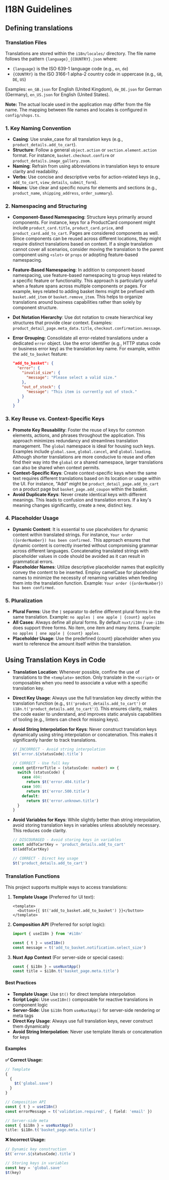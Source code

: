 # I18N Guidelines

## Defining translations

### Translation Files

Translations are stored within the `i18n/locales/` directory. The file name follows the pattern `{language}_{COUNTRY}.json` where:

- `{language}` is the ISO 639-1 language code (e.g., `en`, `de`)
- `{COUNTRY}` is the ISO 3166-1 alpha-2 country code in uppercase (e.g., `GB`, `DE`, `US`)

Examples: `en_GB.json` for English (United Kingdom), `de_DE.json` for German (Germany), `en_US.json` for English (United States).

**Note:** The actual locale used in the application may differ from the file name. The mapping between file names and locales is configured in `config/shops.ts`.

### 1. Key Naming Convention

- **Casing**: Use snake_case for all translation keys (e.g., `product_details.add_to_cart`).
- **Structure**: Follow a general `object.action` or `section.element.action` format. For instance, `basket.checkout.confirm` or `product_details.image_gallery.zoom`.
- **Naming**: Refrain from using abbreviations in translation keys to ensure clarity and readability.
- **Verbs**: Use concise and descriptive verbs for action-related keys (e.g., `add_to_cart`, `view_details`, `submit_form`).
- **Nouns**: Use clear and specific nouns for elements and sections (e.g., `product_name`, `shipping_address`, `order_summary`).

### 2. Namespacing and Structuring

- **Component-Based Namespacing**: Structure keys primarily around components. For instance, keys for a ProductCard component might include `product_card.title`, `product_card.price`, and `product_card.add_to_cart`. Pages are considered components as well. Since components can be reused across different locations, they might require distinct translations based on context. If a single translation cannot cover all scenarios, consider moving the translation to the parent component using `<slot>` or `props` or adopting feature-based namespacing.
- **Feature-Based Namespacing**: In addition to component-based namespacing, use feature-based namespacing to group keys related to a specific feature or functionality. This approach is particularly useful when a feature spans across multiple components or pages. For example, keys related to adding basket items might be prefixed with `basket.add_item` or `basket.remove_item`. This helps to organize translations around business capabilities rather than solely by component structure.
- **Dot Notation Hierarchy**: Use dot notation to create hierarchical key structures that provide clear context. Examples: `product_detail_page.meta_data.title`, `checkout.confirmation.message`.
- **Error Grouping**: Consolidate all error-related translations under a dedicated `error` object. Use the error identifier (e.g., HTTP status code or business error key) as the translation key name. For example, within the `add_to_basket` feature:

  ```json
  "add_to_basket": {
    "error": {
      "invalid_size": {
        "message": "Please select a valid size."
      },
      "out_of_stock": {
        "message": "This item is currently out of stock."
      }
    }
  }
  ```

### 3. Key Reuse vs. Context-Specific Keys

- **Promote Key Reusability**: Foster the reuse of keys for common elements, actions, and phrases throughout the application. This approach minimizes redundancy and streamlines translation management. The `global` namespace is ideal for housing such keys. Examples include `global.save`, `global.cancel`, and `global.loading`. Although shorter translations are more conducive to reuse and often find their way into the `global` or a shared namespace, larger translations can also be shared when context permits.
- **Context-Specific Keys**: Create context-specific keys when the same text requires different translations based on its location or usage within the UI. For instance, "Add" might be `product_detail_page.add_to_cart` on a product page but `basket_page.add_coupon` within the basket.
- **Avoid Duplicate Keys**: Never create identical keys with different meanings. This leads to confusion and translation errors. If a key's meaning changes significantly, create a new, distinct key.

### 4. Placeholder Usage

- **Dynamic Content**: It is essential to use placeholders for dynamic content within translated strings. For instance, `Your order ({orderNumber}) has been confirmed.` This approach ensures that dynamic content is correctly inserted without compromising grammar across different languages. Concatenating translated strings with placeholder values in code should be avoided as it can result in grammatical errors.
- **Placeholder Names**: Utilize descriptive placeholder names that explicitly convey the content to be inserted. Employ camelCase for placeholder names to minimize the necessity of renaming variables when feeding them into the translation function. Example: `Your order ({orderNumber}) has been confirmed.`

### 5. Pluralization

- **Plural Forms**: Use the `|` separator to define different plural forms in the same translation. Example: `no apples | one apple | {count} apples`
- **All Cases**: Always define all plural forms. By default `nuxt/i18n` / `vue-i18n` does support three forms. No item, one item and many items. Example: `no apples | one apple | {count} apples`.
- **Placeholder Usage**: Use the predefined {count} placeholder when you want to reference the amount itself within the translation.

## Using Translation Keys in Code

- **Translation Location**: Whenever possible, confine the use of translations to the `<template>` section. Only translate in the `<script>` or composables when you need to associate a value with a specific translation key.
- **Direct Key Usage**: Always use the full translation key directly within the translation function (e.g., `$t('product_details.add_to_cart')` or `i18n.t('product_details.add_to_cart')`). This ensures clarity, makes the code easier to understand, and improves static analysis capabilities of tooling (e.g., linters can check for missing keys).
- **Avoid String Interpolation for Keys**: Never construct translation keys dynamically using string interpolation or concatenation. This makes it significantly harder to track translations.

  ```ts
  // INCORRECT - Avoid string interpolation
  $t(`error.${statusCode}.title`)

  // CORRECT - Use full key
  const getErrorTitle = (statusCode: number) => {
    switch (statusCode) {
      case 404:
        return $t('error.404.title')
      case 500:
        return $t('error.500.title')
      default:
        return $t('error.unknown.title')
    }
  }
  ```

- **Avoid Variables for Keys**: While slightly better than string interpolation, avoid storing translation keys in variables unless absolutely necessary. This reduces code clarity.

  ```ts
  // DISCOURAGED - Avoid storing keys in variables
  const addToCartKey = 'product_details.add_to_cart'
  $t(addToCartKey)

  // CORRECT - Direct key usage
  $t('product_details.add_to_cart')
  ```

### Translation Functions

This project supports multiple ways to access translations:

1. **Template Usage** (Preferred for UI text):

   ```vue
   <template>
     <button>{{ $t('add_to_basket.add_to_basket') }}</button>
   </template>
   ```

2. **Composition API** (Preferred for script logic):

   ```typescript
   import { useI18n } from '#i18n'

   const { t } = useI18n()
   const message = t('add_to_basket.notification.select_size')
   ```

3. **Nuxt App Context** (For server-side or special cases):

   ```typescript
   const { $i18n } = useNuxtApp()
   const title = $i18n.t('basket_page.meta.title')
   ```

#### Best Practices

- **Template Usage**: Use `$t()` for direct template interpolation
- **Script Logic**: Use `useI18n()` composable for reactive translations in component logic
- **Server-Side**: Use `$i18n` from `useNuxtApp()` for server-side rendering or meta tags
- **Direct Key Usage**: Always use full translation keys, never construct them dynamically
- **Avoid String Interpolation**: Never use template literals or concatenation for keys

#### Examples

**✅ Correct Usage:**

```typescript
// Template
{
  {
    $t('global.save')
  }
}

// Composition API
const { t } = useI18n()
const errorMessage = t('validation.required', { field: 'email' })

// Server-side meta
const { $i18n } = useNuxtApp()
title: $i18n.t('basket_page.meta.title')
```

**❌ Incorrect Usage:**

```typescript
// Dynamic key construction
$t(`error.${statusCode}.title`)

// Storing keys in variables
const key = 'global.save'
$t(key)
```
